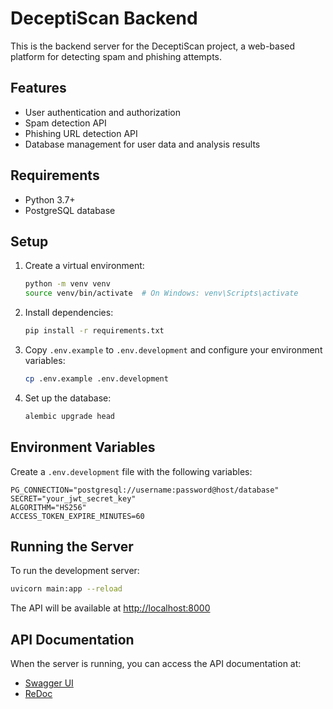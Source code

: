 # DeceptiScan Backend

This is the backend server for the DeceptiScan project, a web-based platform for detecting spam and phishing attempts.

## Features

- User authentication and authorization
- Spam detection API
- Phishing URL detection API
- Database management for user data and analysis results

## Requirements

- Python 3.7+
- PostgreSQL database

## Setup

1. Create a virtual environment:
   ```bash
   python -m venv venv
   source venv/bin/activate  # On Windows: venv\Scripts\activate
   ```
2. Install dependencies:
   ```bash
   pip install -r requirements.txt
   ```
3. Copy `.env.example` to `.env.development` and configure your environment variables:
   ```bash
   cp .env.example .env.development
   ```
4. Set up the database:
   ```bash
   alembic upgrade head
   ```

## Environment Variables

Create a `.env.development` file with the following variables:

```
PG_CONNECTION="postgresql://username:password@host/database"
SECRET="your_jwt_secret_key"
ALGORITHM="HS256"
ACCESS_TOKEN_EXPIRE_MINUTES=60
```

## Running the Server

To run the development server:

```bash
uvicorn main:app --reload
```

The API will be available at [http://localhost:8000](http://localhost:8000)

## API Documentation

When the server is running, you can access the API documentation at:

- [Swagger UI](http://localhost:8000/docs)
- [ReDoc](http://localhost:8000/redoc)

